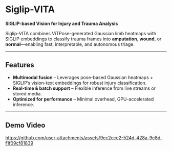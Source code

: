 # Siglip-VITA

**SIGLIP-based Vision for Injury and Trauma Analysis**

Siglip-VITA combines ViTPose-generated Gaussian limb heatmaps with SIGLIP embeddings to classify trauma frames into **amputation**, **wound**, or **normal**—enabling fast, interpretable, and autonomous triage.

---

##  Features
- **Multimodal fusion** – Leverages pose-based Gaussian heatmaps + SIGLIP’s vision-text embeddings for robust injury classification.
- **Real-time & batch support** – Flexible inference from live streams or stored media.
- **Optimized for performance** – Minimal overhead, GPU-accelerated inference.

---

##  Demo Video

https://github.com/user-attachments/assets/9ec2cce2-524d-428a-9e8d-f1f09cf81839

